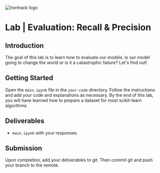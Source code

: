 ![Ironhack logo](https://i.imgur.com/1QgrNNw.png)

# Lab | Evaluation: Recall & Precision

## Introduction

The goal of this lab is to learn how to evaluate our models. Is our model going to change the world or is it a catastrophic failure? Let's find out!

## Getting Started

Open the `main.ipynb` file in the `your-code` directory. Follow the instructions and add your code and explanations as necessary. By the end of this lab, you will have learned how to prepare a dataset for most scikit-learn algorithms.

## Deliverables

- `main.ipynb` with your responses.

## Submission

Upon completion, add your deliverables to git. Then commit git and push your branch to the remote.